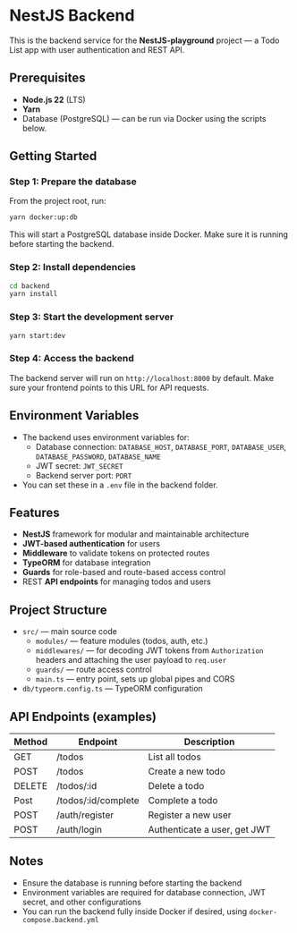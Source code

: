 # NestJS Backend

This is the backend service for the **NestJS-playground** project — a Todo List app with user authentication and REST API.

## Prerequisites

- **Node.js 22** (LTS)
- **Yarn**
- Database (PostgreSQL) — can be run via Docker using the scripts below.

## Getting Started

### Step 1: Prepare the database

From the project root, run:

```bash
yarn docker:up:db
```

This will start a PostgreSQL database inside Docker. Make sure it is running before starting the backend.

### Step 2: Install dependencies

```bash
cd backend
yarn install
```

### Step 3: Start the development server
```bash
yarn start:dev
```

### Step 4: Access the backend

The backend server will run on `http://localhost:8000` by default. Make sure your frontend points to this URL for API requests.

## Environment Variables

- The backend uses environment variables for:
  - Database connection: `DATABASE_HOST`, `DATABASE_PORT`, `DATABASE_USER`, `DATABASE_PASSWORD`, `DATABASE_NAME`
  - JWT secret: `JWT_SECRET`
  - Backend server port: `PORT`
- You can set these in a `.env` file in the backend folder.

## Features

- **NestJS** framework for modular and maintainable architecture
- **JWT-based authentication** for users
- **Middleware** to validate tokens on protected routes
- **TypeORM** for database integration
- **Guards** for role-based and route-based access control
- REST **API endpoints** for managing todos and users

## Project Structure

- `src/` — main source code
  - `modules/` — feature modules (todos, auth, etc.)
  - `middlewares/` — for decoding JWT tokens from `Authorization` headers and attaching the user payload to `req.user`
  - `guards/` — route access control
  - `main.ts` — entry point, sets up global pipes and CORS
- `db/typeorm.config.ts` — TypeORM configuration

## API Endpoints (examples)

| Method | Endpoint           | Description                   |
|--------|------------------|-------------------------------|
| GET    | /todos              | List all todos                |
| POST   | /todos              | Create a new todo             |
| DELETE | /todos/:id          | Delete a todo                 |
| Post   | /todos/:id/complete | Complete a todo               |
| POST   | /auth/register      | Register a new user           |
| POST   | /auth/login         | Authenticate a user, get JWT  |

## Notes

- Ensure the database is running before starting the backend
- Environment variables are required for database connection, JWT secret, and other configurations
- You can run the backend fully inside Docker if desired, using `docker-compose.backend.yml`
